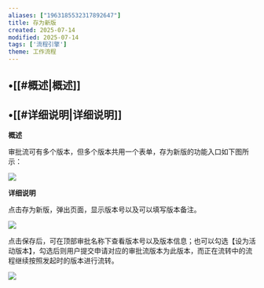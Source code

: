 ```yaml
---
aliases: ["1963185532317892647"]
title: 存为新版
created: 2025-07-14
modified: 2025-07-14
tags: ['流程引擎']
theme: 工作流程
---
```


## •[[#概述|概述]]

## •[[#详细说明|详细说明]]

**概述**

审批流可有多个版本，但多个版本共用一个表单，存为新版的功能入口如下图所示：

![](21d5edcf97d84ee34dd8aba0258d1246.jpg)

**详细说明**

点击存为新版，弹出页面，显示版本号以及可以填写版本备注。

![](6bcc35da223c8e952ed854bd03139504.jpg)

点击保存后，可在顶部审批名称下查看版本号以及版本信息；也可以勾选【设为活动版本】，勾选后则用户提交申请对应的审批流版本为此版本，而正在流转中的流程继续按照发起时的版本进行流转。

![](7472e6ce33d156b2eafe8ea55d897a10.jpg)